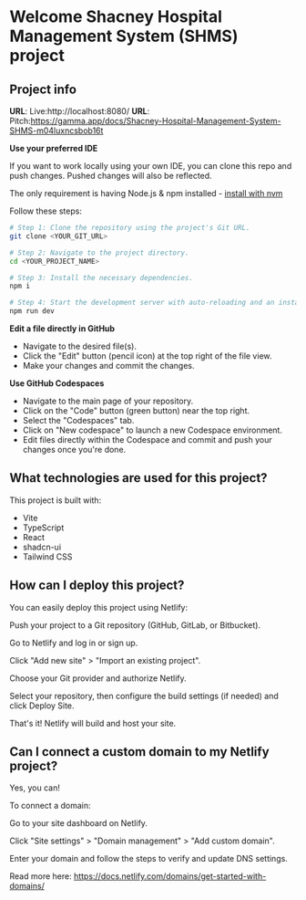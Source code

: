 # Welcome Shacney Hospital Management System (SHMS) project

## Project info

**URL**: Live:http://localhost:8080/
**URL**: Pitch:https://gamma.app/docs/Shacney-Hospital-Management-System-SHMS-m04luxncsbob16t

**Use your preferred IDE**

If you want to work locally using your own IDE, you can clone this repo and push changes. Pushed changes will also be reflected.

The only requirement is having Node.js & npm installed - [install with nvm](https://github.com/nvm-sh/nvm#installing-and-updating)

Follow these steps:

```sh
# Step 1: Clone the repository using the project's Git URL.
git clone <YOUR_GIT_URL>

# Step 2: Navigate to the project directory.
cd <YOUR_PROJECT_NAME>

# Step 3: Install the necessary dependencies.
npm i

# Step 4: Start the development server with auto-reloading and an instant preview.
npm run dev
```

**Edit a file directly in GitHub**

- Navigate to the desired file(s).
- Click the "Edit" button (pencil icon) at the top right of the file view.
- Make your changes and commit the changes.

**Use GitHub Codespaces**

- Navigate to the main page of your repository.
- Click on the "Code" button (green button) near the top right.
- Select the "Codespaces" tab.
- Click on "New codespace" to launch a new Codespace environment.
- Edit files directly within the Codespace and commit and push your changes once you're done.

## What technologies are used for this project?

This project is built with:

- Vite
- TypeScript
- React
- shadcn-ui
- Tailwind CSS

## How can I deploy this project?
You can easily deploy this project using Netlify:

Push your project to a Git repository (GitHub, GitLab, or Bitbucket).

Go to Netlify and log in or sign up.

Click "Add new site" > "Import an existing project".

Choose your Git provider and authorize Netlify.

Select your repository, then configure the build settings (if needed) and click Deploy Site.

That's it! Netlify will build and host your site.

## Can I connect a custom domain to my Netlify project?
Yes, you can!

To connect a domain:

Go to your site dashboard on Netlify.

Click "Site settings" > "Domain management" > "Add custom domain".

Enter your domain and follow the steps to verify and update DNS settings.

Read more here: https://docs.netlify.com/domains/get-started-with-domains/
